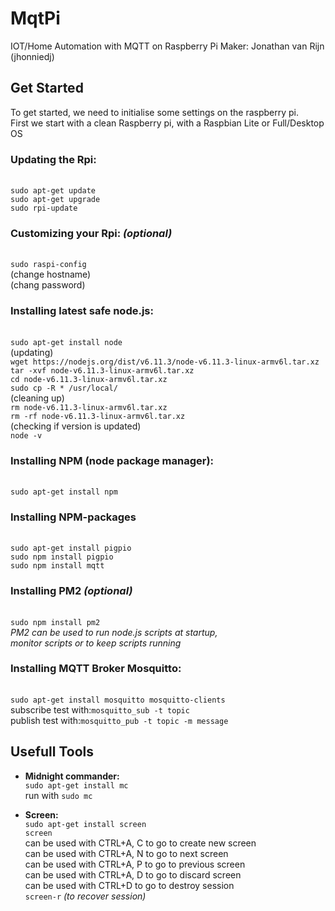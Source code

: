 # MqtPi
IOT/Home Automation with MQTT on Raspberry Pi
Maker: Jonathan van Rijn (jhonniedj)

## Get Started
To get started, we need to initialise some settings on the raspberry pi.
<br>First we start with a clean Raspberry pi, with a Raspbian Lite or Full/Desktop OS

### **Updating the Rpi**:
<br>`sudo apt-get update`
<br>`sudo apt-get upgrade`
<br>`sudo rpi-update`

### **Customizing your Rpi:** *(optional)*
<br>`sudo raspi-config`
<br>(change hostname)
<br>(chang password)

### **Installing latest safe node.js:**
<br>`sudo apt-get install node`
<br>(updating)
<br>`wget https://nodejs.org/dist/v6.11.3/node-v6.11.3-linux-armv6l.tar.xz`
<br>`tar -xvf node-v6.11.3-linux-armv6l.tar.xz`
<br>`cd node-v6.11.3-linux-armv6l.tar.xz`
<br>`sudo cp -R * /usr/local/`
<br>(cleaning up)
<br>`rm node-v6.11.3-linux-armv6l.tar.xz`
<br>`rm -rf node-v6.11.3-linux-armv6l.tar.xz`
<br>(checking if version is updated)
<br>`node -v`

### **Installing NPM (node package manager):**
<br>`sudo apt-get install npm`
### **Installing NPM-packages**
<br>`sudo apt-get install pigpio`
<br>`sudo npm install pigpio `
<br>`sudo npm install mqtt`
### **Installing PM2** *(optional)*
<br>`sudo npm install pm2`
<br>*PM2 can be used to run node.js scripts at startup,*
<br>*monitor scripts or to keep scripts running*

### **Installing MQTT Broker Mosquitto:**
<br>`sudo apt-get install mosquitto mosquitto-clients`
<br>subscribe test with:`mosquitto_sub -t topic`
<br>publish test with:`mosquitto_pub -t topic -m message`

## Usefull Tools
- **Midnight commander:**
<br>`sudo apt-get install mc`
<br>run with `sudo mc`

- **Screen:**
<br>`sudo apt-get install screen`
<br>`screen`
<br>can be used with CTRL+A, C to go to create new screen
<br>can be used with CTRL+A, N to go to next screen
<br>can be used with CTRL+A, P to go to previous screen
<br>can be used with CTRL+A, D to go to discard screen
<br>can be used with CTRL+D to go to destroy session
<br>`screen-r` *(to recover session)*
